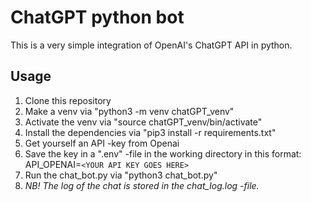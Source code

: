 

# ChatGPT python bot

This is a very simple integration of OpenAI's ChatGPT API in python.

## **Usage**

1. Clone this repository
2. Make a venv via "python3 -m venv chatGPT_venv"
3. Activate the venv via "source chatGPT_venv/bin/activate"
4. Install the dependencies via "pip3 install -r requirements.txt"
5. Get yourself an API -key from Openai
6. Save the key in a ".env" -file in the working directory in this format:
   API_OPENAI=`<YOUR API KEY GOES HERE>`
7. Run the chat_bot.py via "python3 chat_bot.py"
8. *NB! The log of the chat is stored in the chat_log.log -file.*
